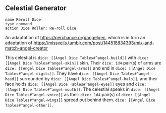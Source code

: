 ## Celestial Generator

```button
name Reroll Dice
type command
action Dice Roller: Re-roll Dice
```

An adaptation of https://perchance.org/angelgen, which is in turn an adaptation of https://missveils.tumblr.com/post/144518834393/mix-and-match-angel-creator

This celestial is `dice: [[Angel Dice Tables#^angel-build]]` with `dice: [[Angel Dice Tables#^angel-skin]]` skin. 
Their `dice: 1d4` pair(s) of arms are `dice: [[Angel Dice Tables#^angel-arms]]` and end in `dice: [[Angel Dice Tables#^angel-digits]]`. 
They have `dice: [[Angel Dice Tables#^angel-head]]` surrounded by `dice: [[Angel Dice Tables#^angel-halo]]`, and their face holds `dice: [[Angel Dice Tables#^angel-eyes]]` eyes and `dice: [[Angel Dice Tables#^angel-mouth]]`. 
The celestial speaks in `dice: [[Angel Dice Tables#^angel-voice]]` as their `dice: 1d4` pair(s) of `dice: [[Angel Dice Tables#^angel-wings]]` spread out behind them. `dice: [[Angel Dice Tables#^angel-other]]`. 
